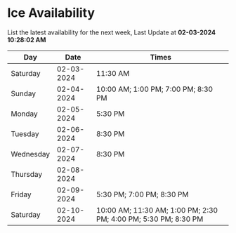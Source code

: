 # Ice Availability

List the latest availability for the next week, Last Update at **02-03-2024 10:28:02 AM**

| Day         | Date        | Times       |
| ----------- | ----------- | ----------- |
|Saturday|02-03-2024|11:30 AM|
|Sunday|02-04-2024|10:00 AM; 1:00 PM; 7:00 PM; 8:30 PM|
|Monday|02-05-2024|5:30 PM|
|Tuesday|02-06-2024|8:30 PM|
|Wednesday|02-07-2024|8:30 PM|
|Thursday|02-08-2024||
|Friday|02-09-2024|5:30 PM; 7:00 PM; 8:30 PM|
|Saturday|02-10-2024|10:00 AM; 11:30 AM; 1:00 PM; 2:30 PM; 4:00 PM; 5:30 PM; 8:30 PM|
